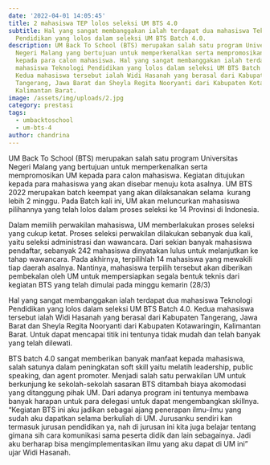 ```yaml
---
date: '2022-04-01 14:05:45'
title: 2 mahasiswa TEP lolos seleksi UM BTS 4.0
subtitle: Hal yang sangat membanggakan ialah terdapat dua mahasiswa Teknologi
  Pendidikan yang lolos dalam seleksi UM BTS Batch 4.0.
description: UM Back To School (BTS) merupakan salah satu program Universitas
  Negeri Malang yang bertujuan untuk memperkenalkan serta mempromosikan UM
  kepada para calon mahasiswa. Hal yang sangat membanggakan ialah terdapat dua
  mahasiswa Teknologi Pendidikan yang lolos dalam seleksi UM BTS Batch 4.0.
  Kedua mahasiswa tersebut ialah Widi Hasanah yang berasal dari Kabupaten
  Tangerang, Jawa Barat dan Sheyla Regita Nooryanti dari Kabupaten Kotawaringin,
  Kalimantan Barat.
image: /assets/img/uploads/2.jpg
category: prestasi
tags:
  - umbacktoschool
  - um-bts-4
author: chandrina
---
```


UM Back To School (BTS) merupakan salah satu program Universitas Negeri Malang yang bertujuan untuk memperkenalkan serta mempromosikan UM kepada para calon mahasiswa. Kegiatan ditujukan kepada para mahasiswa yang akan disebar menuju kota asalnya. UM BTS 2022 merupakan batch keempat yang akan dilaksanakan selama  kurang lebih 2 minggu. Pada Batch kali ini, UM akan meluncurkan mahasiswa pilihannya yang telah lolos dalam proses seleksi ke 14 Provinsi di Indonesia.

Dalam memilih perwakilan mahasiswa, UM memberlakukan proses seleksi yang cukup ketat. Proses seleksi perwakilan dilakukan sebanyak dua kali, yaitu seleksi administrasi dan wawancara. Dari sekian banyak mahasiswa pendaftar, sebanyak 242 mahasiswa dinyatakan lulus untuk melanjutkan ke tahap wawancara. Pada akhirnya, terpilihlah 14 mahasiswa yang mewakili tiap daerah asalnya. Nantinya, mahasiswa terpilih tersebut akan diberikan pembekalan oleh UM untuk mempersiapkan segala bentuk teknis dari kegiatan BTS yang telah dimulai pada minggu kemarin (28/3)

Hal yang sangat membanggakan ialah terdapat dua mahasiswa Teknologi Pendidikan yang lolos dalam seleksi UM BTS Batch 4.0. Kedua mahasiswa tersebut ialah Widi Hasanah yang berasal dari Kabupaten Tangerang, Jawa Barat dan Sheyla Regita Nooryanti dari Kabupaten Kotawaringin, Kalimantan Barat. Untuk dapat mencapai titik ini tentunya tidak mudah dan telah banyak yang telah dilewati.

BTS batch 4.0 sangat memberikan banyak manfaat kepada mahasiswa, salah satunya dalam peningkatan soft skill yaitu melatih leadership, public speaking, dan agent promoter. Menjadi salah satu perwakilan UM untuk berkunjung ke sekolah-sekolah sasaran BTS ditambah biaya akomodasi yang ditanggung pihak UM. Dari adanya program ini tentunya membawa banyak harapan untuk para delegasi untuk dapat mengembangkan skillnya. “Kegiatan BTS ini aku jadikan sebagai ajang penerapan ilmu-ilmu yang sudah aku dapatkan selama berkuliah di UM. Jurusanku sendiri kan termasuk jurusan pendidikan ya, nah di jurusan ini kita juga belajar tentang gimana sih cara komunikasi sama peserta didik dan lain sebagainya. Jadi aku berharap bisa mengimplementasikan ilmu yang aku dapat di UM ini” ujar Widi Hasanah.

